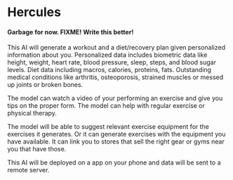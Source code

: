 # Hercules


#### Garbage for now. FIXME! Write this better!
This AI will generate a workout and a diet/recovery plan given personalized information about you. Personalized data includes biometric data like height, weight, heart rate, blood pressure, sleep, steps, and blood sugar levels. Diet data including macros, calories, proteins, fats. Outstanding medical conditions like arthritis, osteoporosis, strained muscles or messed up joints or broken bones. 

The model can watch a video of your performing an exercise and give you tips on the proper form. The model can help with regular exercise or physical therapy.

The model will be able to suggest relevant exercise equipment for the exercises it generates. Or it can generate exercises with the equipment you have available. It can link you to stores that sell the right gear or gyms near you that have those. 

This AI will be deployed on a app on your phone and data will be sent to a remote server. 
